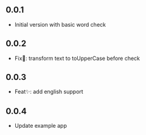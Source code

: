 ## 0.0.1

- Initial version with basic word check

## 0.0.2

- Fix🐛: transform text to toUpperCase before check

## 0.0.3

- Feat✨: add english support

## 0.0.4

- Update example app